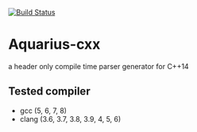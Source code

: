 [![Build Status](https://travis-ci.org/sekiguchi-nagisa/Aquarius-cxx.svg?branch=master)](https://travis-ci.org/sekiguchi-nagisa/Aquarius-cxx)

# Aquarius-cxx
a header only compile time parser generator for C++14

## Tested compiler
* gcc (5, 6, 7, 8)
* clang (3.6, 3.7, 3.8, 3.9, 4, 5, 6)
